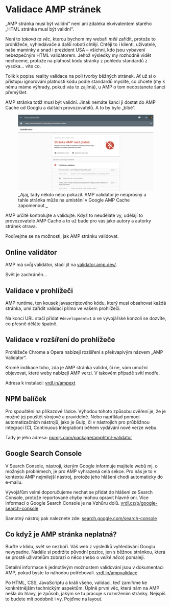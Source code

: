 # Validace AMP stránek

„AMP stránka musí být validní“ není ani zdaleka ekvivalentem starého „HTML stránka musí být validní“.

Není to _taková ta věc_, kterou bychom my webaři _měli_ zařídit, protože to prohlížeče, vyhledávače a další roboti chtějí. Chtějí to i klienti, uživatelé, naše maminky a snad i prezident USA – všichni, kdo jsou vybavení nebezpečným HTML validátorem. Jehož výsledky my rozhodně vidět nechceme, protože na platnost kódu stránky z pohledu standardů z vysoka… víte co.

Tolik k popisu reality validace na poli tvorby běžných stránek. Ať už si o přístupu ignorování platnosti kódu podle standardů myslíte, co chcete (my k němu máme výhrady, pokud vás to zajímá), u AMP o tom nedostanete šanci přemýšlet.

AMP stránka totiž _musí_ být validní. Jinak nemáte šanci ji dostat do AMP Cache od Googlu a dalších provozovatelů. A to by bylo „blbé“.

<figure>
<img src="../dist/images/original/vdamp/amp-validator.png" alt="">
<figcaption markdown="1">
_Ajaj, tady někdo něco pokazil. AMP validátor je neúprosný a tahle stránka může na umístění v Google AMP Cache zapomenout._
</figcaption>
</figure>

AMP určitě kontrolujte a validujte. Když to neuděláte vy, udělají to provozovatelé AMP Cache a to už bude pro vás jako autory a autorky stránek otrava.

Podívejme se na možnosti, jak AMP stránku validovat.

## Online validátor

AMP má svůj validátor, stačí jít na [validator.amp.dev/](https://validator.amp.dev/).

Svět je zachráněn…

## Validace v prohlížeči

AMP runtime, ten kousek javascriptového kódu, který musí obsahovat každá stránka, umí zařídit validaci přímo ve vašem prohlížeči.

Na konci URL stačí přidat `#development=1` a ve vývojářské konzoli se dozvíte, co přesně děláte špatně.

## Validace v rozšíření do prohlížeče

Prohlížeče Chrome a Opera nabízejí rozšíření s překvapivým názvem „AMP Validator“.

Kromě indikace toho, zda je AMP stránka validní, či ne, vám umožní objevovat, které weby nabízejí AMP verzi. V takovém případě svítí modře.

Adresa k instalaci: [vrdl.in/ampext](https://chrome.google.com/webstore/detail/amp-validator/nmoffdblmcmgeicmolmhobpoocbbmknc?hl=cs)

## NPM balíček

Pro spouštění na příkazové řádce. Výhodou tohoto způsobu ověření je, že je možné jej pouštět strojově a pravidelně. Nebo například pomocí automatizačních nástrojů, jako je Gulp, či v nástrojích pro průběžnou integraci (CI, Continuous Integration) během vydávání nové verze webu.

Tady je jeho adresa: [npmjs.com/package/amphtml-validator](http://npmjs.com/package/amphtml-validator)

## Google Search Console

V Search Console, nástroji, kterým Google informuje majitele webů mj. o možných problémech, je pro AMP vyhrazená celá sekce. Pro nás je to v kontextu AMP nejmilejší nástroj, protože jeho hlášení chodí automaticky do e-mailu.

Vývojářům velmi doporučujeme nechat se přidat do hlášení ze Search Console, protože reportované chyby mohou opravit hlavně oni. Více informací o Google Search Console je na Vzhůru dolů. [vrdl.cz/p/google-search-console](https://www.vzhurudolu.cz/prirucka/google-search-console)

Samotný nástroj pak naleznete zde: [search.google.com/search-console](https://search.google.com/search-console/about?hl=cs)

## Co když je AMP stránka neplatná?

Buďte v klidu, svět se nezboří. Váš web z výsledků vyhledávání Googlu nevypadne. Nadále si podržíte původní pozice, jen s běžnou stránkou, která se prostě uživatelům zobrazí o něco (nebo o _velké něco_) pomaleji.

Detailní informace k jednotlivým možnostem validování jsou v dokumentaci AMP, pokud byste to náhodou potřebovali. [vrdl.in/ampvalidace](https://amp.dev/documentation/guides-and-tutorials/learn/validation-workflow/validate_amp)

Po HTML, CSS, JavaScriptu a králi všeho, validaci, teď zamíříme ke konkrétnějším technickým aspektům. Úplně první věc, která nám na AMP nešla do hlavy, je způsob, jakým se tu pracuje s rozvržením stránky. Nejspíš to budete mít podobně i vy. Pojďme na layout.
